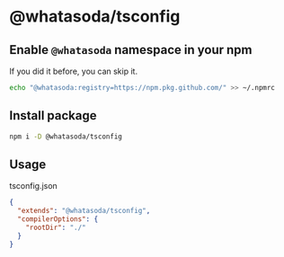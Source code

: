# @whatasoda/tsconfig

## Enable `@whatasoda` namespace in your npm
If you did it before, you can skip it.
```sh
echo "@whatasoda:registry=https://npm.pkg.github.com/" >> ~/.npmrc
```

## Install package
```sh
npm i -D @whatasoda/tsconfig
```

## Usage
tsconfig.json
```json
{
  "extends": "@whatasoda/tsconfig",
  "compilerOptions": {
    "rootDir": "./"
  }
}
```

